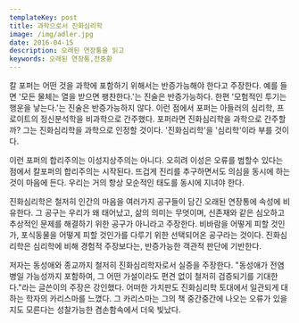 ```yaml
---
templateKey: post
title: 과학으로서 진화심리학
image: /img/adler.jpg
date: 2016-04-15
description: 오래된 연장통을 읽고
keywords: 오래된 연장통,전중환
---
```

칼 포퍼는 어떤 것을 과학에 포함하기 위해서는 반증가능해야 한다고 주장한다. 예를 들면 '모든 물체는 열을 받으면 팽찬한다.'는 진술은 반증가능하다. 한편 '모험적인 투기는 행운을 낳는다.'는 진술은 반증가능하지 않다. 이런 점에서 포퍼는 아들러의 심리학, 프로이트의 정신분석학을 비과학으로 간주했다. 포퍼라면 진화심리학을 과학으로 간주할까? 그는 진화심리학을 과학으로 인정할 것이다. '진화심리학'을  '심리학'이라 부를 것이다.

이런 포퍼의 합리주의는 이성지상주의는 아니다. 오히려 이성은 오류를 범할수 있다는 점에서 칼포퍼의 합리주의는 시작된다. 뜨겁게 진리를 추구하면서도 의심을 동시에 하는 것이 마음에 든다. 우리는 거의 항상 모순적인 태도를 동시에 지녀야 한다.

진화심리학은 철저히 인간의 마음을 여러가지 공구들이 담긴 오래된 연장통에 속성에 비유한다. 그 공구는 우리가 왜 태어났고, 삶의 의미는 무엇이며, 신존재와 같은 심오하고 추상적인 문제를 해결하기 위한 공구가 아니라고 주장한다. 비바람을 어떻게 피할 것인가, 포식동물을 어떻게 피할 것인가를 다루기 위한 선택되어온 공구라는 것이다. 진화심리학은 심리학에 비해 경험적 주장보다는, 반증가능한 객관적 판단에 기반한다.

저자는 동성애와 종교까지 철저히 진화심리학자로서 실증을 주장한다. "동성애가 전염병일 가능성까지 포함하여, 그 어떤 가설이라도 편견 없이 철저히 검증되기를 기대한다."라는 글쓴이의 주장은 강인했다. 어떠한 가치판도  진화심리학 토대에서 일관되게 대하는 학자의 카리스마를 느꼈다. 그 카리스마는 그의 책 중간중간에 나오는 오류가 있을 지도 모른다는 성찰가능한 겸손함속에서 더욱 빛났다.